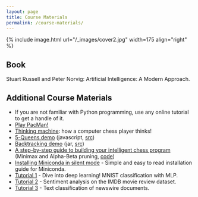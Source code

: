 ```yaml
---
layout: page
title: Course Materials
permalink: /course-materials/
---
```


{% include image.html url="/_images/cover2.jpg" width=175 align="right" %}

## Book

Stuart Russell and Peter Norvig: Artificial Intelligence: A Modern Approach.

## Additional Course Materials

* If you are not familiar with Python programming, use any online tutorial to get a handle of it.
* [Play PacMan!](https://www.google.co.uk/search?q=pacman)
* [Thinking machine](http://www.bewitched.com/chess/): how a computer chess player thinks!
* [5-Queens demo](https://iust-courses.github.io/ai97/static_files/presentations/fiveQueens.zip) (javascript, [src](http://ai.berkeley.edu/home.html))
* [Backtracking demo](https://iust-courses.github.io/ai97/static_files/presentations/backtracking_demo.zip) (jar, [src](http://ai.berkeley.edu/home.html))
* [A step-by-step guide to building your intelligent chess program](https://medium.freecodecamp.org/simple-chess-ai-step-by-step-1d55a9266977) (Minimax and Alpha-Beta pruning, [code](https://jsfiddle.net/Laa0p1mh/3/))
* [Installing Miniconda in silent mode](https://conda.io/docs/user-guide/install/index.html#installing-in-silent-mode) - Simple and easy to read installation guide for Miniconda.
* [Tutorial 1](https://iust-courses.github.io/ai97/static_files/mnist.ipynb) - Dive into deep learning! MNIST classification with MLP.
* [Tutorial 2](https://iust-courses.github.io/ai97/static_files/imdb_mlp.ipynb) - Sentiment analysis on the IMDB movie review dataset.
* [Tutorial 3](https://iust-courses.github.io/ai97/static_files/newswire_mlp.ipynb) - Text classification of newswire documents.
